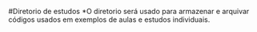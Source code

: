 #Diretorio de estudos
*O diretorio será usado para armazenar e arquivar códigos usados em exemplos de aulas e estudos individuais.

